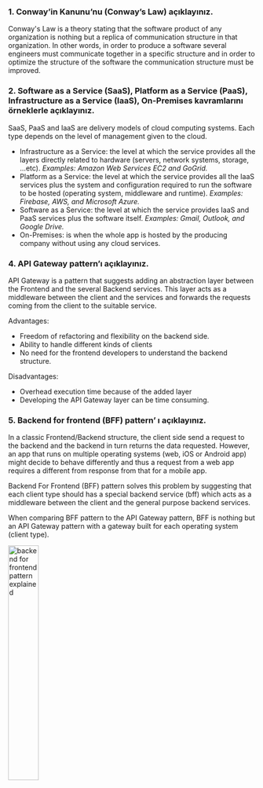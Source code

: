 <h3>
  1. Conway’in Kanunu’nu (Conway’s Law) açıklayınız.
</h3>

<p>
  Conway's Law is a theory stating that the software product of any organization is nothing but a replica of communication structure in that organization. In other words, in order to produce a software several engineers must communicate together in a specific structure and in order to optimize the structure of the software the communication structure must be improved.
</p>

<h3>
  2. Software as a Service (SaaS), Platform as a Service (PaaS), Infrastructure as a Service (IaaS), On-Premises kavramlarını örneklerle açıklayınız.
</h3>

<p>
  SaaS, PaaS and IaaS are delivery models of cloud computing systems. Each type depends on the level of management given to the cloud.
  
  <ul>
    <li>
      Infrastructure as a Service: the level at which the service provides all the layers directly related to hardware (servers, network systems, storage, ...etc). <i>Examples: Amazon Web Services EC2 and GoGrid.</i>
  </li>
    <li>
      Platform as a Service: the level at which the service provides all the IaaS services plus the system and configuration required to run the software to be hosted (operating system, middleware and runtime). <i>Examples: Firebase, AWS, and Microsoft Azure.</i>
    </li>
    <li>
      Software as a Service: the level at which the service provides IaaS and PaaS services plus the software itself. <i>Examples: Gmail, Outlook, and Google Drive.</i>
    </li>
    <li>
      On-Premises: is when the whole app is hosted by the producing company without using any cloud services.
    </li>
   
  </ul>
</p>


<h3>
  4. API Gateway pattern’ı açıklayınız.
</h3>

<p>
  API Gateway is a pattern that suggests adding an abstraction layer between the Frontend and the several Backend services. This layer acts as a middleware between the client and the services and forwards the requests coming from the client to the suitable service. 
  
  Advantages:
  <ul>
    <li>Freedom of refactoring and flexibility on the backend side.</li>
    <li>Ability to handle different kinds of clients</li>
    <li>No need for the frontend developers to understand the backend structure.</li>
  </ul>
  
  Disadvantages:
  <ul>
    <li>Overhead execution time because of the added layer</li>
    <li>Developing the API Gateway layer can be time consuming.</li>
  </ul>
</p>


<h3>
  5. Backend for frontend (BFF) pattern’ ı açıklayınız.
</h3>

<p>
  In a classic Frontend/Backend structure, the client side send a request to the backend and the backend in turn returns the data requested. However, an app that runs on multiple operating systems (web, iOS or Android app) might decide to behave differently and thus a request from a web app requires a different from response from that for a mobile app.
  
  Backend For Frontend (BFF) pattern solves this problem by suggesting that each client type should has a special backend service (bff) which acts as a middleware between the client and the general purpose backend services. 
  
  When comparing BFF pattern to the API Gateway pattern, BFF is nothing but an API Gateway pattern with a gateway built for each operating system (client type).
  
  <img alt="backend for frontend pattern explained" src="https://miro.medium.com/max/581/1*Hg4bB1sHypg5IHCXBW8DZA.png" style="width: 35%; height: auto;" />
</p>
